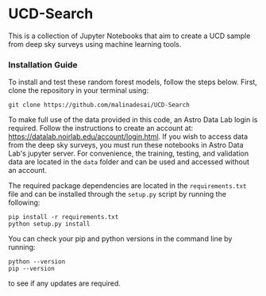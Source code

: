 # UCD-Search
This is a collection of Jupyter Notebooks that aim to create a UCD sample from deep sky surveys using machine learning tools. 

### Installation Guide
To install and test these random forest models, follow the steps below.
First, clone the repository in your terminal using:

```
git clone https://github.com/malinadesai/UCD-Search
```

To make full use of the data provided in this code, an Astro Data Lab login is required. Follow the instructions to create an account at: https://datalab.noirlab.edu/account/login.html. If you wish to access data from the deep sky surveys, you must run these notebooks in Astro Data Lab's jupyter server. For convenience, the training, testing, and validation data are located in the `data` folder and can be used and accessed without an account. 

The required package dependencies are located in the `requirements.txt` file and can be installed through the `setup.py` script by running the following:

```
pip install -r requirements.txt
python setup.py install
```

You can check your pip and python versions in the command line by running:

```
python --version
pip --version
```
to see if any updates are required. 









